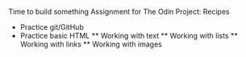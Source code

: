 Time to build something
Assignment for The Odin Project: Recipes
* Practice git/GitHub
* Practice basic HTML
** Working with text
** Working with lists
** Working with links
** Working with images
